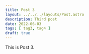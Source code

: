 ```yaml
---
title: Post 3
layout: ../../../layouts/Post.astro
description: Third post
date: 2022-06-03
tags: [ tag3, tag4 ]
draft: true
---
```


This is Post 3.
